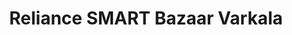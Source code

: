 ---
title: "Reliance SMART Bazaar Varkala"
url: /varkala/reliance-smart-bazaar-varkala/
shop: supermarket
---